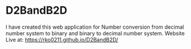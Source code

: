 # D2BandB2D
I have created this web application for Number conversion from decimal number system to binary and binary to decimal number system.
Website Live at: https://rko0211.github.io/D2BandB2D/
